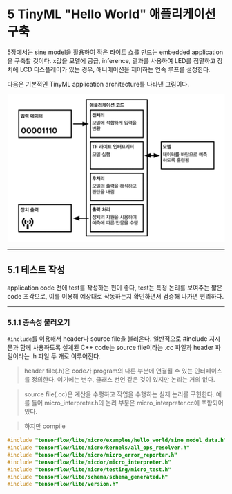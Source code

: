 # 5 TinyML "Hello World" 애플리케이션 구축

5장에서는 sine model을 활용하여 작은 라이트 쇼를 만드는 embedded application을 구축할 것이다. x값을 모델에 공급, inference, 결과를 사용하여 LED를 점멸하고 장치에 LCD 디스플레이가 있는 경우, 애니메이션을 제어하는 연속 루프를 설정한다.

다음은 기본적인 TinyML application architecture를 나타낸 그림이다.

![TinyML application](images/tinyML_application_architecture.png)

---

## 5.1 테스트 작성

application code 전에 test를 작성하는 편이 좋다, test는 특정 논리를 보여주는 짧은 code 조각으로, 이를 이용해 예상대로 작동하는지 확인하면서 검증해 나가면 편리하다.

---

### 5.1.1 종속성 불러오기

`#include`를 이용해서 header나 source file을 불러온다. 일반적으로 #include 지시문과 함께 사용하도록 설계된 C++ code는 source file이라는 .cc 파일과 header 파일이라는 .h 파일 두 개로 이루어진다.


> header file(.h)은 code가 program의 다른 부분에 연결될 수 있는 인터페이스를 정의한다. 여기에는 변수, 클래스 선언 같은 것이 있지만 논리는 거의 없다.

> source file(.cc)은 계산을 수행하고 작업을 수행하는 실제 논리를 구현한다. 예를 들어 micro_interpreter.h의 논리 부분은 micro_interpreter.cc에 포함되어 있다.

> 하지만 compile 

```cpp
#include "tensorflow/lite/micro/examples/hello_world/sine_model_data.h"
#include "tensorflow/lite/micro/kernels/all_ops_resolver.h"
#include "tensorflow/lite/micro/micro_error_reporter.h"
#include "tensorflow/lite/micdor/micro_interpreter.h"
#include "tensorflow/lite/micro/testing/micro_test.h"
#include "tensorflow/lite/schema/schema_generated.h"
#include "tensorflow/lite/version.h"
```

